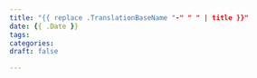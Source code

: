 ```yaml
---
title: "{{ replace .TranslationBaseName "-" " " | title }}"
date: {{ .Date }}
tags:
categories:
draft: false

---
```



<!--more-->